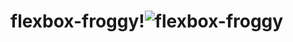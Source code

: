 # flexbox-froggy!![flexbox-froggy](https://user-images.githubusercontent.com/97961562/151769885-cf69a7b8-5c5a-479e-88ca-d0f21ff8b5d0.PNG)
